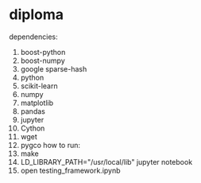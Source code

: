 # diploma
dependencies:
1) boost-python
2) boost-numpy
3) google sparse-hash
4) python
5) scikit-learn
6) numpy
7) matplotlib
8) pandas
9) jupyter
10) Cython
11) wget
12) pygco
how to run:
1) make
2) LD_LIBRARY_PATH="/usr/local/lib" jupyter notebook
3) open testing_framework.ipynb
